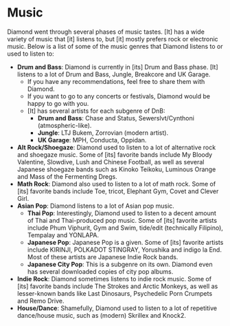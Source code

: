 # Music

Diamond went through several phases of music tastes. [It] has a wide variety of
music that [it] listens to, but [it] mostly prefers rock or electronic music.
Below is a list of some of the music genres that Diamond listens to or used to
listen to:

- **Drum and Bass**: Diamond is currently in [its] Drum and Bass phase. [It]
  listens to a lot of Drum and Bass, Jungle, Breakcore and UK Garage.
  - If you have any recommendations, feel free to share them with Diamond.
  - If you want to go to any concerts or festivals, Diamond would be happy to go
    with you.
  - [It] has several artists for each subgenre of DnB:
    - **Drum and Bass**: Chase and Status, Sewerslvt/Cynthoni
      (atmospheric-like).
    - **Jungle**: LTJ Bukem, Zorrovian (modern artist).
    - **UK Garage**: MPH, Conducta, Oppidan.
- **Alt Rock/Shoegaze**: Diamond used to listen to a lot of alternative rock and
  shoegaze music. Some of [its] favorite bands include My Bloody Valentine,
  Slowdive, Lush and Chinese Football, as well as several Japanese shoegaze
  bands such as Kinoko Teikoku, Luminous Orange and Mass of the Fermenting
  Dregs.
- **Math Rock**: Diamond also used to listen to a lot of math rock. Some of
  [its] favorite bands include Toe, tricot, Elephant Gym, Covet and Clever Girl.
- **Asian Pop**: Diamond listens to a lot of Asian pop music.
  - **Thai Pop**: Interestingly, Diamond used to listen to a decent amount of
    Thai and Thai-produced pop music. Some of [its] favorite artists include
    Phum Viphurit, Gym and Swim, tide/edit (technically Filipino), Tempalay and
    YONLAPA.
  - **Japanese Pop**: Japanese Pop is a given. Some of [its] favorite artists
    include KIRINJI, POLKADOT STINGRAY, Yorushika and indigo la End. Most of
    these artists are Japanese Indie Rock bands.
  - **Japanese City Pop**: This is a subgenre on its own. Diamond even has
    several downloaded copies of city pop albums.
- **Indie Rock**: Diamond sometimes listens to indie rock music. Some of [its]
  favorite bands include The Strokes and Arctic Monkeys, as well as lesser-known
  bands like Last Dinosaurs, Psychedelic Porn Crumpets and Remo Drive.
- **House/Dance**: Shamefully, Diamond used to listen to a lot of repetitive
  dance/house music, such as (modern) Skrillex and Knock2.
